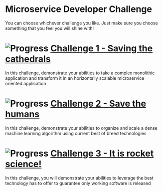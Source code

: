 # Microservice Developer Challenge

You can choose whichever challenge you like. Just make sure you choose something that you feel you will shine with!

# ![Progress](http://progressed.io/bar/0) [Challenge 1 - Saving the cathedrals](challenge-1)
In this challenge, demonstrate your abilities to take a complex monolithic application and transform it in an 
horizontally scalable microservice oriented application

# ![Progress](http://progressed.io/bar/0) [Challenge 2 - Save the humans](challenge-2)
In this challenge, demonstrate your abilities to organize and scale a dense machine learning algorithm using 
current best of breed technologies

# ![Progress](http://progressed.io/bar/0) [Challenge 3 - It is rocket science!](challenge-3)
In this challenge, you will demonstrate your abilities to leverage the best technology has to offer to guarantee only 
working software is released
